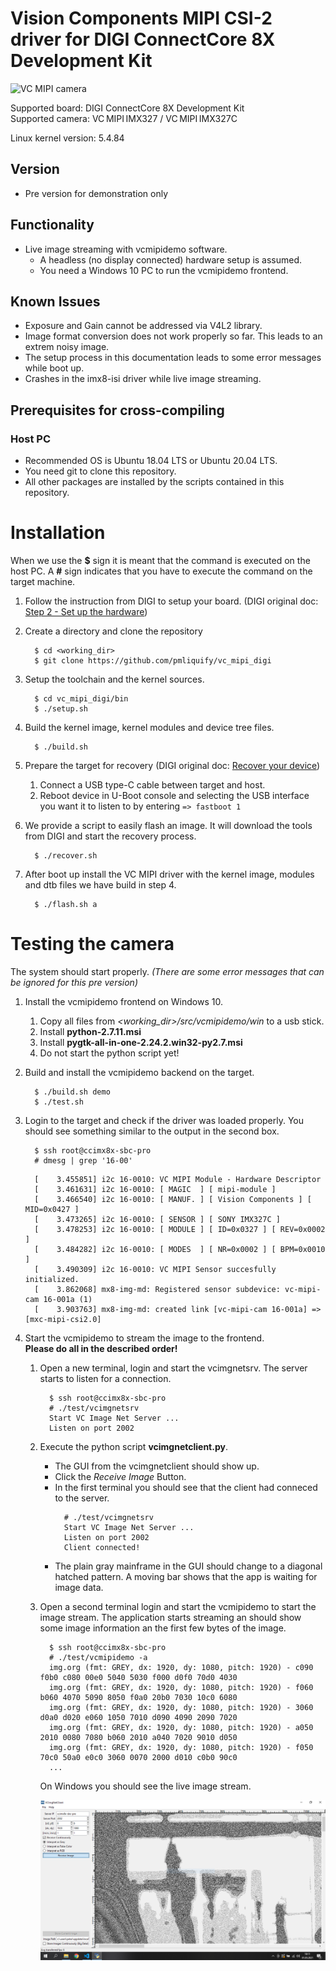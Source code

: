 # Vision Components MIPI CSI-2 driver for DIGI ConnectCore 8X Development Kit
![VC MIPI camera](https://www.vision-components.com/fileadmin/external/documentation/hardware/VC_MIPI_Camera_Module/VC_MIPI_Camera_Module_Hardware_Operating_Manual-Dateien/mipi_sensor_front_back.png)

Supported board: DIGI ConnectCore 8X Development Kit   
Supported camera: VC MIPI IMX327 / VC MIPI IMX327C   

Linux kernel version: 5.4.84   

## Version
* Pre version for demonstration only

## Functionality 
* Live image streaming with vcmipidemo software.
  * A headless (no display connected) hardware setup is assumed.
  * You need a Windows 10 PC to run the vcmipidemo frontend.

## Known Issues
* Exposure and Gain cannot be addressed via V4L2 library.
* Image format conversion does not work properly so far. This leads to an extrem noisy image.
* The setup process in this documentation leads to some error messages while boot up.
* Crashes in the imx8-isi driver while live image streaming.

## Prerequisites for cross-compiling
### Host PC
* Recommended OS is Ubuntu 18.04 LTS or Ubuntu 20.04 LTS.
* You need git to clone this repository.
* All other packages are installed by the scripts contained in this repository.

# Installation
When we use the **$** sign it is meant that the command is executed on the host PC. A **#** sign indicates that you have to execute the command on the target machine.  

1. Follow the instruction from DIGI to setup your board. (DIGI original doc: [Step 2 - Set up the hardware](https://www.digi.com/resources/documentation/digidocs/embedded/dey/3.0/cc8x/yocto-gs_t_set-up-hw_8x))

2. Create a directory and clone the repository   
   ```
     $ cd <working_dir>
     $ git clone https://github.com/pmliquify/vc_mipi_digi
   ```

3. Setup the toolchain and the kernel sources.
   ```
     $ cd vc_mipi_digi/bin
     $ ./setup.sh
   ```

4. Build the kernel image, kernel modules and device tree files.
   ```
     $ ./build.sh
   ```

5. Prepare the target for recovery (DIGI original doc: [Recover your device](
https://www.digi.com/resources/documentation/digidocs/embedded/dey/3.0/cc8x/yocto_t_recover-device_8))
   1. Connect a USB type-C cable between target and host. 
   2. Reboot device in U-Boot console and selecting the USB interface you want it to listen to by entering ```=> fastboot 1```
   
6. We provide a script to easily flash an image. It will download the tools from DIGI and start the recovery process.
   ```
     $ ./recover.sh
   ```

7. After boot up install the VC MIPI driver with the kernel image, modules and dtb files we have build in step 4.
   ```
     $ ./flash.sh a
   ```

# Testing the camera
The system should start properly. *(There are some error messages that can be ignored for this pre version)*

1. Install the vcmipidemo frontend on Windows 10. 
   1. Copy all files from *<working_dir>/src/vcmipidemo/win* to a usb stick.
   2. Install **python-2.7.11.msi** 
   3. Install **pygtk-all-in-one-2.24.2.win32-py2.7.msi**
   4. Do not start the python script yet!

2. Build and install the vcmipidemo backend on the target.
   ```
     $ ./build.sh demo
     $ ./test.sh
   ```

3. Login to the target and check if the driver was loaded properly. You should see something similar to the output in the second box.
   ```
     $ ssh root@ccimx8x-sbc-pro
     # dmesg | grep '16-00'
   ```
   ```
     [    3.455851] i2c 16-0010: VC MIPI Module - Hardware Descriptor
     [    3.461631] i2c 16-0010: [ MAGIC  ] [ mipi-module ]
     [    3.466540] i2c 16-0010: [ MANUF. ] [ Vision Components ] [ MID=0x0427 ]
     [    3.473265] i2c 16-0010: [ SENSOR ] [ SONY IMX327C ]
     [    3.478253] i2c 16-0010: [ MODULE ] [ ID=0x0327 ] [ REV=0x0002 ]
     [    3.484282] i2c 16-0010: [ MODES  ] [ NR=0x0002 ] [ BPM=0x0010 ]
     [    3.490309] i2c 16-0010: VC MIPI Sensor succesfully initialized.
     [    3.862068] mx8-img-md: Registered sensor subdevice: vc-mipi-cam 16-001a (1)
     [    3.903763] mx8-img-md: created link [vc-mipi-cam 16-001a] => [mxc-mipi-csi2.0]
   ```

3. Start the vcmipidemo to stream the image to the frontend.   
   **Please do all in the described order!**
   1. Open a new terminal, login and start the vcimgnetsrv. The server starts to listen for a connection.
      ```
        $ ssh root@ccimx8x-sbc-pro
        # ./test/vcimgnetsrv
        Start VC Image Net Server ...
        Listen on port 2002
      ```
   
   2. Execute the python script **vcimgnetclient.py**. 
      * The GUI from the vcimgnetclient should show up. 
      * Click the *Receive Image* Button.
      * In the first terminal you should see that the client had conneced to the server.
        ```
          # ./test/vcimgnetsrv
          Start VC Image Net Server ...
          Listen on port 2002
          Client connected!
        ```
      * The plain gray mainframe in the GUI should change to a diagonal hatched pattern. 
        A moving bar shows that the app is waiting for image data.   
      
   3. Open a second terminal login and start the vcmipidemo to start the image stream. The application starts streaming 
      an should show some image information an the first few bytes of the image.
      ```
        $ ssh root@ccimx8x-sbc-pro
        # ./test/vcmipidemo -a
        img.org (fmt: GREY, dx: 1920, dy: 1080, pitch: 1920) - c090 f0b0 c080 00e0 5040 5030 f000 d0f0 70d0 4030 
        img.org (fmt: GREY, dx: 1920, dy: 1080, pitch: 1920) - f060 b060 4070 5090 8050 f0a0 20b0 7030 10c0 6080 
        img.org (fmt: GREY, dx: 1920, dy: 1080, pitch: 1920) - 3060 d0a0 d020 e060 1050 7010 d090 4090 2090 7020 
        img.org (fmt: GREY, dx: 1920, dy: 1080, pitch: 1920) - a050 2010 0080 7080 b060 2010 a040 7020 9010 d050 
        img.org (fmt: GREY, dx: 1920, dy: 1080, pitch: 1920) - f050 70c0 50a0 e0c0 3060 0070 2000 d010 c0b0 90c0 
        ...
      ```
      On Windows you should see the live image stream.   
      
      ![vcmipidemo screenshot](https://raw.githubusercontent.com/pmliquify/vc_mipi_digi/main/docs/vcmipidemo_screenshot.png)
